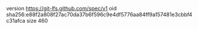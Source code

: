 version https://git-lfs.github.com/spec/v1
oid sha256:e88f2a808f27ac70da37b6f596c9e4df5776aa84ff9a157481e3cbbf4c31afca
size 460
